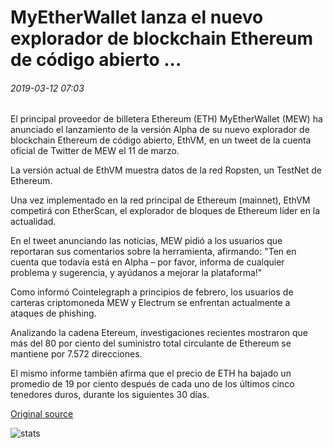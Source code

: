 # MyEtherWallet lanza el nuevo explorador de blockchain Ethereum de código abierto ...

###### 2019-03-12 07:03

El principal proveedor de billetera Ethereum (ETH) MyEtherWallet (MEW) ha anunciado el lanzamiento de la versión Alpha de su nuevo explorador de blockchain Ethereum de código abierto, EthVM, en un tweet de la cuenta oficial de Twitter de MEW el 11 de marzo.

La versión actual de EthVM muestra datos de la red Ropsten, un TestNet de Ethereum.

Una vez implementado en la red principal de Ethereum (mainnet), EthVM competirá con EtherScan, el explorador de bloques de Ethereum líder en la actualidad.

En el tweet anunciando las noticias, MEW pidió a los usuarios que reportaran sus comentarios sobre la herramienta, afirmando: "Ten en cuenta que todavía está en Alpha – por favor, informa de cualquier problema y sugerencia, y ayúdanos a mejorar la plataforma!"

Como informó Cointelegraph a principios de febrero, los usuarios de carteras criptomoneda MEW y Electrum se enfrentan actualmente a ataques de phishing.

Analizando la cadena Etereum, investigaciones recientes mostraron que más del 80 por ciento del suministro total circulante de Ethereum se mantiene por 7.572 direcciones.

El mismo informe también afirma que el precio de ETH ha bajado un promedio de 19 por ciento después de cada uno de los últimos cinco tenedores duros, durante los siguientes 30 días.

[Original source](https://cointelegraph.com/news/myetherwallet-launches-new-open-source-ethereum-blockchain-explorer)

![stats](https://c.statcounter.com/11760860/0/a89fa40b/1/ "stats")